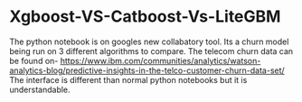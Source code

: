 # Xgboost-VS-Catboost-Vs-LiteGBM
The python notebook is on googles new collabatory tool. Its a churn model being run on 3 different algorithms to compare. 
The telecom churn data can be found on-
https://www.ibm.com/communities/analytics/watson-analytics-blog/predictive-insights-in-the-telco-customer-churn-data-set/
The interface is different than normal python notebooks but it is understandable.
